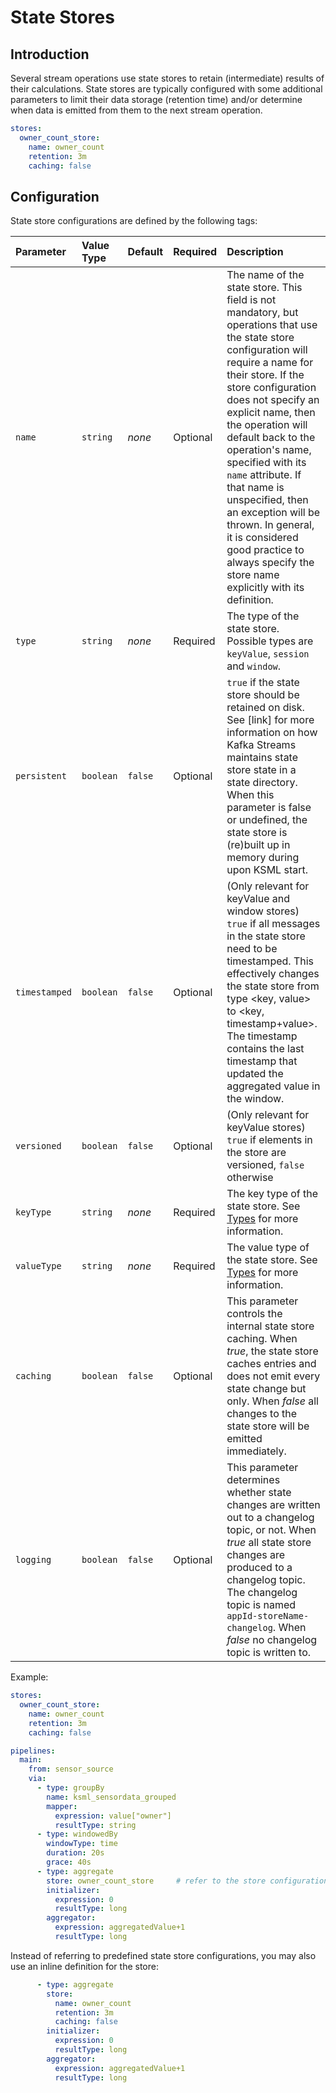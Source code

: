 # State Stores

[Duration]: pipelines.md#duration

## Introduction

Several stream operations use state stores to retain (intermediate) results of their calculations.
State stores are typically configured with some additional parameters to limit their data storage
(retention time) and/or determine when data is emitted from them to the next stream
operation.

```yaml
stores:
  owner_count_store:
    name: owner_count
    retention: 3m
    caching: false
```

## Configuration

State store configurations are defined by the following tags:

| Parameter     | Value Type | Default | Required | Description                                                                                                                                                                                                                                                                                                                                                                                                                                                                                      |
|:--------------|:-----------|:--------|:---------|:-------------------------------------------------------------------------------------------------------------------------------------------------------------------------------------------------------------------------------------------------------------------------------------------------------------------------------------------------------------------------------------------------------------------------------------------------------------------------------------------------|
| `name`        | `string`   | _none_  | Optional | The name of the state store. This field is not mandatory, but operations that use the state store configuration will require a name for their store. If the store configuration does not specify an explicit name, then the operation will default back to the operation's name, specified with its `name` attribute. If that name is unspecified, then an exception will be thrown. In general, it is considered good practice to always specify the store name explicitly with its definition. |
| `type`        | `string`   | _none_  | Required | The type of the state store. Possible types are `keyValue`, `session` and `window`.                                                                                                                                                                                                                                                                                                                                                                                                              |
| `persistent`  | `boolean`  | `false` | Optional | `true` if the state store should be retained on disk. See [link] for more information on how Kafka Streams maintains state store state in a state directory. When this parameter is false or undefined, the state store is (re)built up in memory during upon KSML start.                                                                                                                                                                                                                        |
| `timestamped` | `boolean`  | `false` | Optional | (Only relevant for keyValue and window stores) `true` if all messages in the state store need to be timestamped. This effectively changes the state store from type <key, value> to <key, timestamp+value>. The timestamp contains the last timestamp that updated the aggregated value in the window.                                                                                                                                                                                           |
| `versioned`   | `boolean`  | `false` | Optional | (Only relevant for keyValue stores) `true` if elements in the store are versioned, `false` otherwise                                                                                                                                                                                                                                                                                                                                                                                             |
| `keyType`     | `string`   | _none_  | Required | The key type of the state store. See [Types](types.md) for more information.                                                                                                                                                                                                                                                                                                                                                                                                                     |
| `valueType`   | `string`   | _none_  | Required | The value type of the state store. See [Types](types.md) for more information.                                                                                                                                                                                                                                                                                                                                                                                                                   |
| `caching`     | `boolean`  | `false` | Optional | This parameter controls the internal state store caching. When _true_, the state store caches entries and does not emit every state change but only. When _false_ all changes to the state store will be emitted immediately.                                                                                                                                                                                                                                                                    |
| `logging`     | `boolean`  | `false` | Optional | This parameter determines whether state changes are written out to a changelog topic, or not. When _true_ all state store changes are produced to a changelog topic. The changelog topic is named `appId-storeName-changelog`. When _false_ no changelog topic is written to.                                                                                                                                                                                                                    |

Example:

```yaml
stores:
  owner_count_store:
    name: owner_count
    retention: 3m
    caching: false

pipelines:
  main:
    from: sensor_source
    via:
      - type: groupBy
        name: ksml_sensordata_grouped
        mapper:
          expression: value["owner"]
          resultType: string
      - type: windowedBy
        windowType: time
        duration: 20s
        grace: 40s
      - type: aggregate
        store: owner_count_store     # refer to the store configuration above
        initializer:
          expression: 0
          resultType: long
        aggregator:
          expression: aggregatedValue+1
          resultType: long
```

Instead of referring to predefined state store configurations, you may also use an inline definition for the store:

```yaml
      - type: aggregate
        store:
          name: owner_count
          retention: 3m
          caching: false
        initializer:
          expression: 0
          resultType: long
        aggregator:
          expression: aggregatedValue+1
          resultType: long
```
